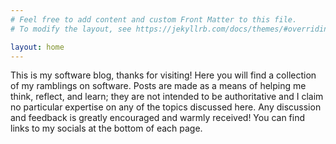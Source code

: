```yaml
---
# Feel free to add content and custom Front Matter to this file.
# To modify the layout, see https://jekyllrb.com/docs/themes/#overriding-theme-defaults

layout: home
---
```


This is my software blog, thanks for visiting! Here you will find a collection
of my ramblings on software. Posts are made as a means of helping me think,
reflect, and learn; they are not intended to be authoritative and I claim no
particular expertise on any of the topics discussed here. Any discussion and
feedback is greatly encouraged and warmly received! You can find links to my
socials at the bottom of each page.

